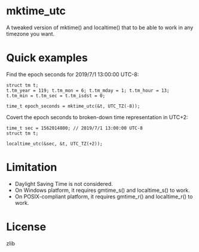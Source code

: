# mktime_utc
A tweaked version of mktime() and localtime() that to be able to work in any timezone you want.

# Quick examples

Find the epoch seconds for 2019/7/1 13:00:00 UTC-8:

    struct tm t;
    t.tm_year = 119; t.tm_mon = 6; t.tm_mday = 1; t.tm_hour = 13; 
    t.tm_min = t.tm_sec = t.tm_isdst = 0;
    
    time_t epoch_seconds = mktime_utc(&t, UTC_TZ(-8));
    
Covert the epoch seconds to broken-down time representation in UTC+2:

    time_t sec = 1562014800; // 2019/7/1 13:00:00 UTC-8
    struct tm t;
    
    localtime_utc(&sec, &t, UTC_TZ(+2));

# Limitation
* Daylight Saving Time is not considered.
* On Windows platform, it requires gmtime_s() and localtime_s() to work.
* On POSIX-compliant platform, it requires gmtime_r() and localtime_r() to work.

# License
zlib
